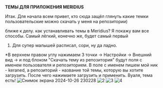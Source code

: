 **ТЕМЫ ДЛЯ ПРИЛОЖЕНИЯ MERIDIUS**


Итак. Для начала всем привет, кто сюда защёл глянуть какие темки пользовательские можно скачать у меня на репозитории)

ближе к делу. как устанавливать темы в Meridius? Я покажу вам все способы. Самый лёгкий, конечно же, будет самый первый

1. Для супер малышей расписал, сори, ну да ладно.
  
 *В верхнем правом углу нажимаем 3 точки -> Настройки -> Внешний вид -> и под блоком "Скачать тему из репозитория" будут поля с именем пользователя и репозиторием. В поле с именем пишем мой ник - keraned, а репозиторий - название той темы, которую вы хотите загрузить. После чего нажимаете загрузить и применить. Вуаля, тема есть! 
![Снимок экрана 2024-10-26 230228](https://github.com/user-attachments/assets/babb8105-6097-4f49-8d87-24aee83c5f6c)
![2](https://github.com/user-attachments/assets/7b7a5c5f-2295-45df-b0ee-fad5b35d15e0)
![3](https://github.com/user-attachments/assets/f700531a-17d2-49e8-a80b-816eddaf456f)
![4](https://github.com/user-attachments/assets/99903824-58d5-4750-9376-3860b51e798e)

